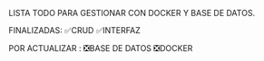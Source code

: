 LISTA TODO PARA GESTIONAR CON DOCKER  Y BASE DE DATOS.

FINALIZADAS:
✅CRUD
✅INTERFAZ

POR ACTUALIZAR :
❎BASE DE DATOS
❎DOCKER 
